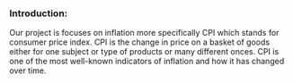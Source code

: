 ### Introduction:
Our project is focuses on inflation more specifically CPI which stands for consumer price index. CPI is the change in price on a basket of goods either for one subject or type of products or many different onces. CPI is one of the most well-known indicators of inflation and how it has changed over time.
